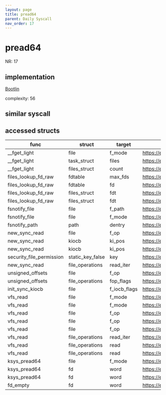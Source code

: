 ```yaml
---
layout: page
title: pread64
parent: Daily Syscall
nav_order: 17
---
```

        

# pread64
NR: 17

## implementation
[Bootlin](https://elixir.bootlin.com/linux/v6.14.7/source/fs/read_write.c#L761)

complexity: 56


## similar syscall


## accessed structs

|func|struct|target|location|has_read|has_write|
|--|--|--|--|--|--|
|__fget_light|file|f_mode|https://elixir.bootlin.com/linux/v6.14.7/source/fs/file.c#L1156|true|true|
|__fget_light|task_struct|files|https://elixir.bootlin.com/linux/v6.14.7/source/fs/file.c#L1142|true|true|
|__fget_light|files_struct|count|https://elixir.bootlin.com/linux/v6.14.7/source/fs/file.c#L1154|false|false|
|files_lookup_fd_raw|fdtable|max_fds|https://elixir.bootlin.com/linux/v6.14.7/source/include/linux/fdtable.h#L75|true|true|
|files_lookup_fd_raw|fdtable|fd|https://elixir.bootlin.com/linux/v6.14.7/source/include/linux/fdtable.h#L84|true|true|
|files_lookup_fd_raw|files_struct|fdt|https://elixir.bootlin.com/linux/v6.14.7/source/include/linux/fdtable.h#L74|false|false|
|files_lookup_fd_raw|files_struct|fdt|https://elixir.bootlin.com/linux/v6.14.7/source/include/linux/fdtable.h#L74|true|true|
|fsnotify_file|file|f_path|https://elixir.bootlin.com/linux/v6.14.7/source/include/linux/fsnotify.h#L127|false|false|
|fsnotify_file|file|f_mode|https://elixir.bootlin.com/linux/v6.14.7/source/include/linux/fsnotify.h#L124|true|true|
|fsnotify_path|path|dentry|https://elixir.bootlin.com/linux/v6.14.7/source/include/linux/fsnotify.h#L113|true|true|
|new_sync_read|file|f_op|https://elixir.bootlin.com/linux/v6.14.7/source/fs/read_write.c#L484|true|true|
|new_sync_read|kiocb|ki_pos|https://elixir.bootlin.com/linux/v6.14.7/source/fs/read_write.c#L481|false|false|
|new_sync_read|kiocb|ki_pos|https://elixir.bootlin.com/linux/v6.14.7/source/fs/read_write.c#L487|true|true|
|security_file_permission|static_key_false|key|https://elixir.bootlin.com/linux/v6.14.7/source/security/security.c#L2844|false|false|
|new_sync_read|file_operations|read_iter|https://elixir.bootlin.com/linux/v6.14.7/source/fs/read_write.c#L484|true|true|
|unsigned_offsets|file|f_op|https://elixir.bootlin.com/linux/v6.14.7/source/fs/read_write.c#L39|true|true|
|unsigned_offsets|file_operations|fop_flags|https://elixir.bootlin.com/linux/v6.14.7/source/fs/read_write.c#L39|true|true|
|init_sync_kiocb|file|f_iocb_flags|https://elixir.bootlin.com/linux/v6.14.7/source/include/linux/fs.h#L2417|true|true|
|vfs_read|file|f_mode|https://elixir.bootlin.com/linux/v6.14.7/source/fs/read_write.c#L549|true|true|
|vfs_read|file|f_mode|https://elixir.bootlin.com/linux/v6.14.7/source/fs/read_write.c#L551|true|true|
|vfs_read|file|f_op|https://elixir.bootlin.com/linux/v6.14.7/source/fs/read_write.c#L562|true|true|
|vfs_read|file|f_op|https://elixir.bootlin.com/linux/v6.14.7/source/fs/read_write.c#L563|true|true|
|vfs_read|file|f_op|https://elixir.bootlin.com/linux/v6.14.7/source/fs/read_write.c#L564|true|true|
|vfs_read|file_operations|read_iter|https://elixir.bootlin.com/linux/v6.14.7/source/fs/read_write.c#L564|true|true|
|vfs_read|file_operations|read|https://elixir.bootlin.com/linux/v6.14.7/source/fs/read_write.c#L562|true|true|
|vfs_read|file_operations|read|https://elixir.bootlin.com/linux/v6.14.7/source/fs/read_write.c#L563|true|true|
|ksys_pread64|file|f_mode|https://elixir.bootlin.com/linux/v6.14.7/source/fs/read_write.c#L755|true|true|
|ksys_pread64|fd|word|https://elixir.bootlin.com/linux/v6.14.7/source/fs/read_write.c#L755|true|true|
|ksys_pread64|fd|word|https://elixir.bootlin.com/linux/v6.14.7/source/fs/read_write.c#L756|true|true|
|fd_empty|fd|word|https://elixir.bootlin.com/linux/v6.14.7/source/include/linux/file.h#L47|true|true|
